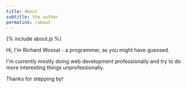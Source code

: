 ```yaml
---
title: About
subtitle: the author
permalink: /about
---
```


{% include about.js %}
<p>Hi, I'm Richard Wossal - a programmer, as you might have guessed.</p>
<p>I'm currently mostly doing web development professionally and
try to do more interesting things unprofessionally.</p>
<p>Thanks for stepping by!</p>
